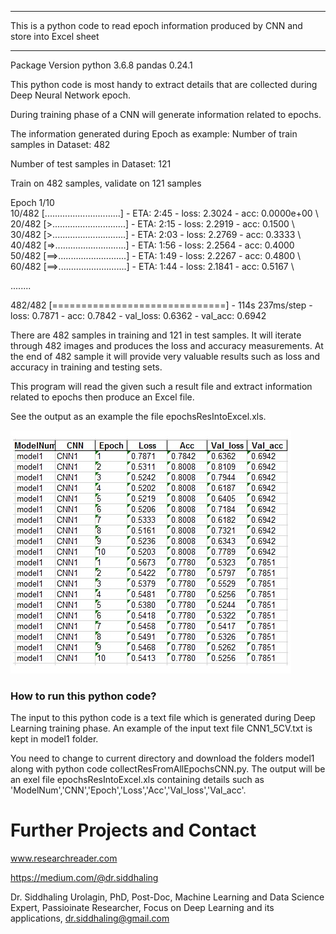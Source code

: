 
*************************************************************************************************
This is a python code to read epoch information produced by CNN and store into Excel sheet
*************************************************************************************************

Package Version
python 3.6.8
pandas 0.24.1

This python code is most handy to extract details that are collected during Deep Neural Network epoch.

During training phase of a CNN will generate information related to epochs.

The information generated during Epoch as example:
Number of train samples in Dataset:  482

Number of test samples in Dataset:  121

Train on 482 samples, validate on 121 samples

Epoch 1/10
\
10/482 [..............................] - ETA: 2:45 - loss: 2.3024 - acc: 0.0000e+00 \ 
20/482 [>.............................] - ETA: 2:15 - loss: 2.2919 - acc: 0.1500 \ 
30/482 [>.............................] - ETA: 2:03 - loss: 2.2769 - acc: 0.3333 \ 
40/482 [=>............................] - ETA: 1:56 - loss: 2.2564 - acc: 0.4000 \
50/482 [==>...........................] - ETA: 1:49 - loss: 2.2267 - acc: 0.4800 \ 
60/482 [==>...........................] - ETA: 1:44 - loss: 2.1841 - acc: 0.5167 \

........

482/482 [==============================] - 114s 237ms/step - loss: 0.7871 - acc: 0.7842 - val_loss: 0.6362 - val_acc: 0.6942



There are 482 samples in training and 121 in test samples.
It will iterate through 482 images and produces the loss and accuracy measurements.
At the end of 482 sample it will provide very valuable results such as loss and accuracy in training and testing sets.

This program will read the given such a result file and extract information related to epochs then produce an Excel file.  

See the output as an example the file epochsResIntoExcel.xls.

![alt text](https://github.com/siddhaling/ResultsGraber-Python-Code-Collect-Results-From-TrainFile-of-Deep-Neural-Net/blob/master/ExcelOfEpochs.jpg)

### How to run this python code?
The input to this python code is a text file which is generated during Deep Learning training phase.
An example of the input text file CNN1_5CV.txt is kept in model1 folder.

You need to change to current directory and download the folders model1 along with python code collectResFromAllEpochsCNN.py.
The output will be an exel file epochsResIntoExcel.xls containing details such as 'ModelNum','CNN','Epoch','Loss','Acc','Val_loss','Val_acc'.

# Further Projects and Contact
www.researchreader.com

https://medium.com/@dr.siddhaling

Dr. Siddhaling Urolagin,
PhD, Post-Doc, Machine Learning and Data Science Expert,
Passioinate Researcher, Focus on Deep Learning and its applications,
dr.siddhaling@gmail.com

